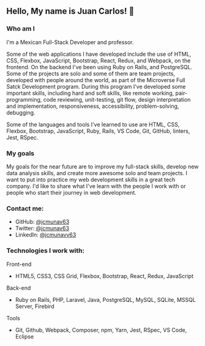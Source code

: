 ## Hello, My name is Juan Carlos! 👋

### Who am I
I'm a Mexican Full-Stack Developer and professor.

Some of the web applications I have developed include the use of HTML, CSS, Flexbox, JavaScript, Bootstrap, React, Redux, and Webpack, on the frontend. On the backend I've been using Ruby on Rails, and PostgreSQL. Some of the projects are solo and some of them are team projects, developed with people around the world, as part of the Microverse Full Satck Development program. During this program I've developed some important skills, including hard and soft skills, like remote working, pair-programming, code reviewing, unit-testing, git flow, design interpretation and implementation, responsiveness, accessibility, problem-solving, debugging.

Some of the languages and tools I've learned to use are HTML, CSS, Flexbox, Bootstrap, JavaScript, Ruby, Rails, VS Code, Git, GitHub, linters, Jest, RSpec. 

### My goals
My goals for the near future are to improve my full-stack skills, develop new data analysis skills, and create more awesome solo and team projects.
I want to put into practice my web development skills in a great tech company.
I'd like to share what I've learn with the people I work with or people who start their journey in web development.

### Contact me:
- GitHub: [@jcmunav63](https://github.com/jcmunav63)
- Twitter: [@jcmunav63](https://twitter.com/jcmunav63)
- LinkedIn: [@jcmunavv63](https://www.linkedin.com/in/juan-carlos-mu%C3%B1oz-navarrete-5a15b6276/)

### Technologies I work with:
  Front-end
  - HTML5, CSS3, CSS Grid, Flexbox, Bootstrap, React, Redux, JavaScript

  Back-end
  - Ruby on Rails, PHP, Laravel, Java, PostgreSQL, MySQL, SQLite, MSSQL Server, Firebird

  Tools
  - Git, Github, Webpack, Composer, npm, Yarn, Jest, RSpec, VS Code, Eclipse

